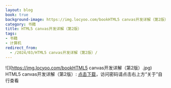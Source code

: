 ```yaml
---
layout: blog
book: true
background-image: https://img.locyoo.com/bookHTML5 canvas开发详解（第2版）.jpg
category: 书籍
title: HTML5 canvas开发详解（第2版）
tags:
- 书籍
- 计算机
redirect_from:
  - /2024/03/HTML5 canvas开发详解（第2版）/
---
```

![](https://img.locyoo.com/bookHTML5 canvas开发详解（第2版）.jpg)
HTML5 canvas开发详解（第2版）: <a name = "ref1" href="https://url18.ctfile.com/f/50983618-1347923494-921fde?p=3619">点击下载</a>，访问密码请点击右上方“关于”自行查看